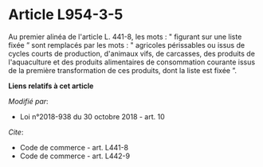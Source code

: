 # Article L954-3-5

Au premier alinéa de l'article L. 441-8, les mots : " figurant sur une liste fixée ” sont remplacés par les mots : "
agricoles périssables ou issus de cycles courts de production, d'animaux vifs, de carcasses, des produits de l'aquaculture et
des produits alimentaires de consommation courante issus de la première transformation de ces produits, dont la liste est
fixée ”.

**Liens relatifs à cet article**

_Modifié par_:

  - Loi n°2018-938 du 30 octobre 2018 - art. 10

_Cite_:

  - Code de commerce - art. L441-8
  - Code de commerce - art. L442-9
